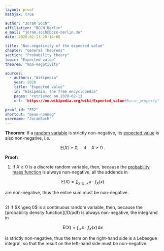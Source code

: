 ```yaml
---
layout: proof
mathjax: true

author: "Joram Soch"
affiliation: "BCCN Berlin"
e_mail: "joram.soch@bccn-berlin.de"
date: 2020-02-13 20:14:00

title: "Non-negativity of the expected value"
chapter: "General Theorems"
section: "Probability theory"
topic: "Expected value"
theorem: "Non-negativity"

sources:
  - authors: "Wikipedia"
    year: 2020
    title: "Expected value"
    in: "Wikipedia, the free encyclopedia"
    pages: "retrieved on 2020-02-13
    url: "https://en.wikipedia.org/wiki/Expected_value#Basic_property"

proof_id: "P52"
shortcut: "mean-nonneg"
username: "JoramSoch"
---
```



**Theorem:** If a [random variable](/D/rvar) is strictly non-negative, its [expected value](/D/mean) is also non-negative, i.e.

$$ \label{eq:mean-nonneg}
\mathrm{E}(X) \geq 0, \quad \text{if} \quad X \geq 0 \; .
$$


**Proof:**

1) If $X \geq 0$ is a discrete random variable, then, because the [probability mass function](/D/pmf) is always non-negative, all the addends in

$$ \label{eq:mean-disc}
\mathrm{E}(X) = \sum_{x \in \mathcal{X}} x \cdot f_X(x)
$$

are non-negative, thus the entire sum must be non-negative.

<br>
2) If $X \geq 0$ is a continuous random variable, then, because the [probability density function](/D/pdf) is always non-negative, the integrand in

$$ \label{eq:mean-cont}
\mathrm{E}(X) = \int_{\mathcal{X}} x \cdot f_X(x) \, \mathrm{d}x
$$

is strictly non-negative, thus the term on the right-hand side is a Lebesgue integral, so that the result on the left-hand side must be non-negative.
